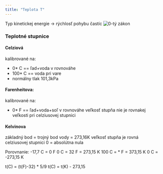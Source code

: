 ```yaml
---
title: "Teplota T"
---
```


Typ kinetickej energie -> rýchlosť pohybu častíc 
![0-tý zákon](termodynamika.md#0-tý%20zákon)

### Teplotné stupnice
#### Celziová
kalibrované na:
 - 0* C == ľad+voda v rovnováhe
 - 100* C == voda pri vare 
 - normálny tlak 101,3kPa

#### Farenheitova:
kalibrované na:
 - 0* F == ľad+voda+soľ v rovnováhe
 veľkosť stupňa nie je rovnakej veľkosti pri celziusovej stupnici	

#### Kelvinova
základný bod = trojný bod vody = 273,16K
veľkosť stupňa je rovná celziusovej stupnici
0 = absolútna nula

Porovnanie:
-17,7 C = 0 F
0 C = 32 F = 273,15 K
100 C = * F = 373,15 K 
0 C = -273,15 K

t(C) = (t(F)-32) * 5/9
t(C) = t(K) - 273,15
